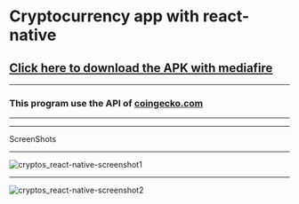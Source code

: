 # Cryptocurrency app with react-native
## [Click here to download the APK with mediafire](https://www.mediafire.com/file/8qmats3rzaafcub/Cryptos.apk/file)
___
### This program use the API of [coingecko.com](https://www.coingecko.com)
___
___
ScreenShots
___
![cryptos_react-native-screenshot1](https://user-images.githubusercontent.com/87540108/170102854-abb299c1-c640-4fdd-8f18-f90d3120b4b0.jpg)
___
![cryptos_react-native-screenshot2](https://user-images.githubusercontent.com/87540108/170102872-983221bb-3e8e-4cf2-95d0-e0d40f44f387.jpg)
